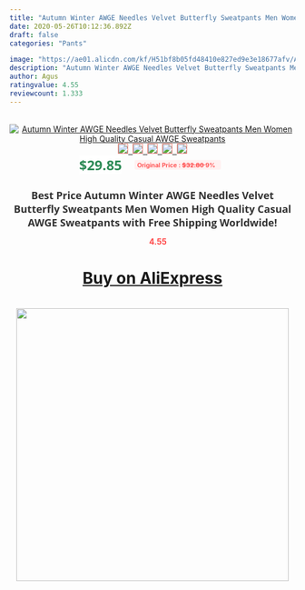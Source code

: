 ```yaml
---
title: "Autumn Winter AWGE Needles Velvet Butterfly Sweatpants Men Women High Quality Casual AWGE Sweatpants"
date: 2020-05-26T10:12:36.892Z
draft: false
categories: "Pants"

image: "https://ae01.alicdn.com/kf/H51bf8b05fd48410e827ed9e3e18677afv/Autumn-Winter-AWGE-Needles-Velvet-Butterfly-Sweatpants-Men-Women-High-Quality-Casual-AWGE-Sweatpants.jpg"
description: "Autumn Winter AWGE Needles Velvet Butterfly Sweatpants Men Women High Quality Casual AWGE Sweatpants"
author: Agus
ratingvalue: 4.55
reviewcount: 1.333
---
```

<br>
<div style="text-align: center;">
<a href="https://s.click.aliexpress.com/e/_A4XXFB" target="_blank" rel="nofollow noopener noreferrer"><img alt="Autumn Winter AWGE Needles Velvet Butterfly Sweatpants Men Women High Quality Casual AWGE Sweatpants" class="magnifier-image" src="https://ae01.alicdn.com/kf/H51bf8b05fd48410e827ed9e3e18677afv/Autumn-Winter-AWGE-Needles-Velvet-Butterfly-Sweatpants-Men-Women-High-Quality-Casual-AWGE-Sweatpants.jpg_640x640.jpg">
<br>
<img style="border:1px solid salmon" src="https://ae01.alicdn.com/kf/H51bf8b05fd48410e827ed9e3e18677afv/Autumn-Winter-AWGE-Needles-Velvet-Butterfly-Sweatpants-Men-Women-High-Quality-Casual-AWGE-Sweatpants.jpg_120x120.jpg">&nbsp;&nbsp;<img style="border:1px solid salmon" src="https://ae01.alicdn.com/kf/Ha25687c8154f4368820cd44aa9013db70/Autumn-Winter-AWGE-Needles-Velvet-Butterfly-Sweatpants-Men-Women-High-Quality-Casual-AWGE-Sweatpants.jpg_120x120.jpg">&nbsp;&nbsp;<img style="border:1px solid salmon" src="https://ae01.alicdn.com/kf/H75993bb7fe4d40dfb1254c12c8906d27A/Autumn-Winter-AWGE-Needles-Velvet-Butterfly-Sweatpants-Men-Women-High-Quality-Casual-AWGE-Sweatpants.jpg_120x120.jpg">&nbsp;&nbsp;<img style="border:1px solid salmon" src="https://ae01.alicdn.com/kf/H9539592014614a31aa8881c97674533dQ/Autumn-Winter-AWGE-Needles-Velvet-Butterfly-Sweatpants-Men-Women-High-Quality-Casual-AWGE-Sweatpants.jpg_120x120.jpg">&nbsp;&nbsp;<img style="border:1px solid salmon" src="https://ae01.alicdn.com/kf/H5d457b1c2dbe4a2d89f5cdbd06989ed3C/Autumn-Winter-AWGE-Needles-Velvet-Butterfly-Sweatpants-Men-Women-High-Quality-Casual-AWGE-Sweatpants.jpg_120x120.jpg"></a></div><br0>
<div style="text-align: center;"><span style="background-color: white; border: 0px; box-sizing: border-box; color: seagreen; display: inline-block; font-family: &quot;open sans&quot; , &quot;arial&quot; , &quot;helvetica&quot; , sans-serif , &quot;heiti&quot;; font-size: 24px; font-stretch: inherit; font-weight: 700; line-height: inherit; margin: 0px 10px 0px 0px; padding: 0px; vertical-align: middle;">$29.85 </span>
<span style="background: rgb(255 , 241 , 241); border-radius: 3px; border: 0px; box-sizing: border-box; color: #ff4747; display: inline-block; font-family: inherit; font-size: 12px; font-stretch: inherit; font-style: inherit; font-variant: inherit; font-weight: 600; line-height: inherit; margin: 0px; padding: 2px 5px; transform: scale(0.9); vertical-align: middle;">Original Price : <b style="text-decoration: line-through;">$32.80 </b> 9%&nbsp;&nbsp;</span></div>
<h1 style="color: #333333; display: inline-block; font-family: &quot;open sans&quot; , &quot;arial&quot; , &quot;helvetica&quot; , sans-serif , &quot;heiti&quot;; font-size: 18px; font-stretch: inherit; font-weight: 700; text-align: center;">Best Price Autumn Winter AWGE Needles Velvet Butterfly Sweatpants Men Women High Quality Casual AWGE Sweatpants with Free Shipping Worldwide!</h1>
<div style="color: #ff4747; text-align: center;">
<img src="https://4.bp.blogspot.com/-M0ZcTcb-5uY/XleCXlxnR4I/AAAAAAAAAEc/OrjgMkXV1oMQFaCRZj5HQwOCBcu3w1FegCPcBGAYYCw/s1600/star.png" style="height: 15px;">&nbsp;<b>4.55</b></div>
<div class="button_cont" align="center"><a class="buynow_a" href="https://s.click.aliexpress.com/e/_A4XXFB" target="_blank" rel="nofollow noopener noreferrer"><H1>Buy on AliExpress</H1></a></div><br>
<div class="separator" style="clear: both; text-align: center;">
<img src="https://lh3.googleusercontent.com/-pTy5HemUv9M/XlePHvY0dAI/AAAAAAAAAE4/0nX5iRUoIWY8eMW9Dpxeirr157OZliDIgCLcBGAsYHQ/s1600/badge.gif" width="480">
</div>
